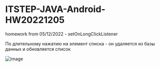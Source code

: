 # ITSTEP-JAVA-Android-HW20221205
homework from 05/12/2022 - setOnLongClickListener

По длительному нажатию на элемент списка - он
удаляется из базы данных и обновляется список


![image](https://user-images.githubusercontent.com/88108788/207588393-2ed3113f-0d2c-4fc3-8ca9-2ce7eec01e4f.png)
